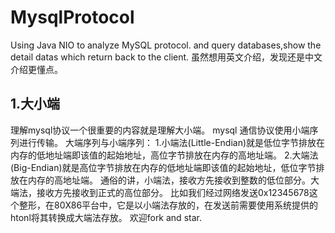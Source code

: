 # MysqlProtocol
Using Java NIO to analyze MySQL protocol. and query databases,show the detail datas which return back to the client.
虽然想用英文介绍，发现还是中文介绍更懂点。
## 1.大小端
理解mysql协议一个很重要的内容就是理解大小端。
mysql 通信协议使用小端序列进行传输。
大端序列与小端序列：
1.小端法(Little-Endian)就是低位字节排放在内存的低地址端即该值的起始地址，高位字节排放在内存的高地址端。 
2.大端法(Big-Endian)就是高位字节排放在内存的低地址端即该值的起始地址，低位字节排放在内存的高地址端。
通俗的讲，小端法，接收方先接收到整数的低位部分。大端法，接收方先接收到正式的高位部分。
比如我们经过网络发送0x12345678这个整形，在80X86平台中，它是以小端法存放的，在发送前需要使用系统提供的htonl将其转换成大端法存放。
欢迎fork and star.

